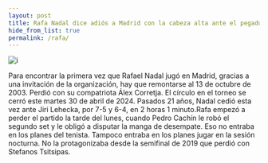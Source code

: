 ```yaml
---
layout: post
title: Rafa Nadal dice adiós a Madrid con la cabeza alta ante el pegador Lehecka
hide_from_list: true
permalink: /rafa/
---
```

![i](https://cflvdg.avoz.es/sc/UNjMzqFMuy09HRK23RpvIsufDCc=/768x/2024/04/28/00121714329602217432322/Foto/B_20240428_172140001.jpg)


Para encontrar la primera vez que Rafael Nadal jugó en Madrid, gracias a una invitación de la organización, hay que remontarse al 13 de octubre de 2003. Perdió con su compatriota Álex Corretja. El círculo en el torneo se cerró este martes 30 de abril de 2024. Pasados 21 años, Nadal cedió esta vez ante Jiri Lehecka, por 7-5 y 6-4, en 2 horas 1 minuto.Rafa empezó a perder el partido la tarde del lunes, cuando Pedro Cachín le robó el segundo set y le obligó a disputar la manga de desempate. Eso no entraba en los planes del tenista. Tampoco entraba en los planes jugar en la sesión nocturna. No la protagonizaba desde la semifinal de 2019 que perdió con Stefanos Tsitsipas.

